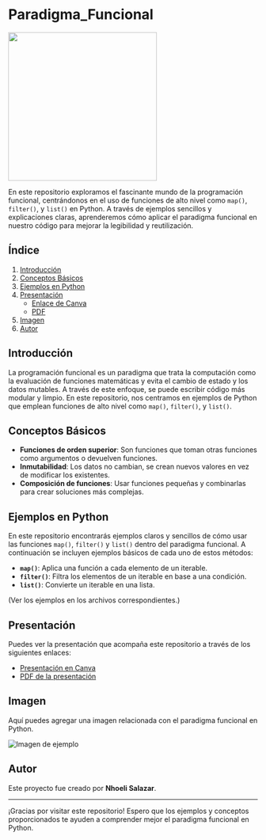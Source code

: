 
# Paradigma_Funcional

<img src="https://img.freepik.com/vector-gratis/plantilla-pagina-web-codigo_24908-78070.jpg?t=st=1738844273~exp=1738847873~hmac=d35049cb46ed50286986ea9f2c49789332265b646d5d8e2d7a53fb26231695fd&w=740" width="300">

En este repositorio exploramos el fascinante mundo de la programación funcional, centrándonos en el uso de funciones de alto nivel como `map()`, `filter()`, y `list()` en Python. A través de ejemplos sencillos y explicaciones claras, aprenderemos cómo aplicar el paradigma funcional en nuestro código para mejorar la legibilidad y reutilización.

## Índice
1. [Introducción](#introducción)
2. [Conceptos Básicos](#conceptos-básicos)
3. [Ejemplos en Python](#ejemplos-en-python)
4. [Presentación](#presentación)
    - [Enlace de Canva](#enlace-de-canva)
    - [PDF](#pdf)
5. [Imagen](#imagen)
6. [Autor](#autor)

## Introducción

La programación funcional es un paradigma que trata la computación como la evaluación de funciones matemáticas y evita el cambio de estado y los datos mutables. A través de este enfoque, se puede escribir código más modular y limpio. En este repositorio, nos centramos en ejemplos de Python que emplean funciones de alto nivel como `map()`, `filter()`, y `list()`.

## Conceptos Básicos

- **Funciones de orden superior**: Son funciones que toman otras funciones como argumentos o devuelven funciones.
- **Inmutabilidad**: Los datos no cambian, se crean nuevos valores en vez de modificar los existentes.
- **Composición de funciones**: Usar funciones pequeñas y combinarlas para crear soluciones más complejas.

## Ejemplos en Python

En este repositorio encontrarás ejemplos claros y sencillos de cómo usar las funciones `map()`, `filter()` y `list()` dentro del paradigma funcional. A continuación se incluyen ejemplos básicos de cada uno de estos métodos:

- **`map()`**: Aplica una función a cada elemento de un iterable.
- **`filter()`**: Filtra los elementos de un iterable en base a una condición.
- **`list()`**: Convierte un iterable en una lista.

(Ver los ejemplos en los archivos correspondientes.)

## Presentación

Puedes ver la presentación que acompaña este repositorio a través de los siguientes enlaces:

- [Presentación en Canva](#enlace-de-canva)
- [PDF de la presentación](#pdf)

## Imagen

Aquí puedes agregar una imagen relacionada con el paradigma funcional en Python.

![Imagen de ejemplo](ruta/a/tu/imagen.png)

## Autor

Este proyecto fue creado por **Nhoeli Salazar**.

---

¡Gracias por visitar este repositorio! Espero que los ejemplos y conceptos proporcionados te ayuden a comprender mejor el paradigma funcional en Python.

